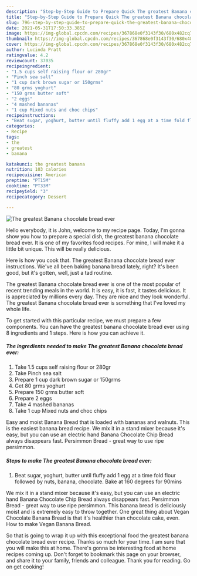 ```yaml
---
description: "Step-by-Step Guide to Prepare Quick The greatest Banana chocolate bread ever"
title: "Step-by-Step Guide to Prepare Quick The greatest Banana chocolate bread ever"
slug: 796-step-by-step-guide-to-prepare-quick-the-greatest-banana-chocolate-bread-ever
date: 2021-05-31T17:50:33.385Z
image: https://img-global.cpcdn.com/recipes/367868e0f3143f30/680x482cq70/the-greatest-banana-chocolate-bread-ever-recipe-main-photo.jpg
thumbnail: https://img-global.cpcdn.com/recipes/367868e0f3143f30/680x482cq70/the-greatest-banana-chocolate-bread-ever-recipe-main-photo.jpg
cover: https://img-global.cpcdn.com/recipes/367868e0f3143f30/680x482cq70/the-greatest-banana-chocolate-bread-ever-recipe-main-photo.jpg
author: Lucinda Pratt
ratingvalue: 4.2
reviewcount: 37035
recipeingredient:
- "1.5 cups self raising flour or 280gr"
- "Pinch sea salt"
- "1 cup dark brown sugar or 150grms"
- "80 grms yoghurt"
- "150 grms butter soft"
- "2 eggs"
- "4 mashed bananas"
- "1 cup Mixed nuts and choc chips"
recipeinstructions:
- "Beat sugar, yoghurt, butter until fluffy add 1 egg at a time fold flour followed by nuts, banana, chocolate. Bake at 160 degrees for 90mins"
categories:
- Recipe
tags:
- the
- greatest
- banana

katakunci: the greatest banana 
nutrition: 103 calories
recipecuisine: American
preptime: "PT15M"
cooktime: "PT33M"
recipeyield: "3"
recipecategory: Dessert

---
```



![The greatest Banana chocolate bread ever](https://img-global.cpcdn.com/recipes/367868e0f3143f30/680x482cq70/the-greatest-banana-chocolate-bread-ever-recipe-main-photo.jpg)

Hello everybody, it is John, welcome to my recipe page. Today, I'm gonna show you how to prepare a special dish, the greatest banana chocolate bread ever. It is one of my favorites food recipes. For mine, I will make it a little bit unique. This will be really delicious.

Here is how you cook that. The greatest Banana chocolate bread ever instructions. We&#39;ve all been baking banana bread lately, right? It&#39;s been good, but it&#39;s gotten, well, just a tad routine.

The greatest Banana chocolate bread ever is one of the most popular of recent trending meals in the world. It is easy, it is fast, it tastes delicious. It is appreciated by millions every day. They are nice and they look wonderful. The greatest Banana chocolate bread ever is something that I've loved my whole life.


To get started with this particular recipe, we must prepare a few components. You can have the greatest banana chocolate bread ever using 8 ingredients and 1 steps. Here is how you can achieve it.

<!--inarticleads1-->

##### The ingredients needed to make The greatest Banana chocolate bread ever:

1. Take 1.5 cups self raising flour or 280gr
1. Take Pinch sea salt
1. Prepare 1 cup dark brown sugar or 150grms
1. Get 80 grms yoghurt
1. Prepare 150 grms butter soft
1. Prepare 2 eggs
1. Take 4 mashed bananas
1. Take 1 cup Mixed nuts and choc chips


Easy and moist Banana Bread that is loaded with bananas and walnuts. This is the easiest banana bread recipe. We mix it in a stand mixer because it&#39;s easy, but you can use an electric hand Banana Chocolate Chip Bread always disappears fast. Persimmon Bread - great way to use ripe persimmon. 

<!--inarticleads2-->

##### Steps to make The greatest Banana chocolate bread ever:

1. Beat sugar, yoghurt, butter until fluffy add 1 egg at a time fold flour followed by nuts, banana, chocolate. Bake at 160 degrees for 90mins


We mix it in a stand mixer because it&#39;s easy, but you can use an electric hand Banana Chocolate Chip Bread always disappears fast. Persimmon Bread - great way to use ripe persimmon. This banana bread is deliciously moist and is extremely easy to throw together. One great thing about Vegan Chocolate Banana Bread is that it&#39;s healthier than chocolate cake, even. How to make Vegan Banana Bread. 

So that is going to wrap it up with this exceptional food the greatest banana chocolate bread ever recipe. Thanks so much for your time. I am sure that you will make this at home. There's gonna be interesting food at home recipes coming up. Don't forget to bookmark this page on your browser, and share it to your family, friends and colleague. Thank you for reading. Go on get cooking!

